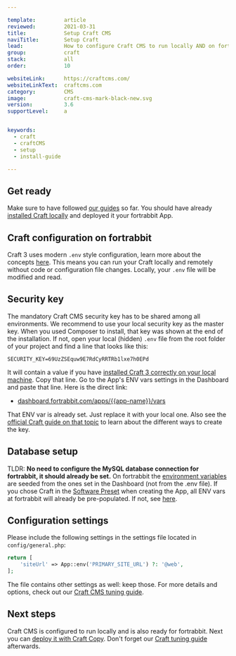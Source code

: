 ```yaml
---

template:         article
reviewed:         2021-03-31
title:            Setup Craft CMS
naviTitle:        Setup Craft
lead:             How to configure Craft CMS to run locally AND on fortrabbit.
group:            craft
stack:            all
order:            10

websiteLink:      https://craftcms.com/
websiteLinkText:  craftcms.com
category:         CMS
image:            craft-cms-mark-black-new.svg
version:          3.6
supportLevel:     a


keywords:
  - craft
  - craftCMS
  - setup
  - install-guide

---
```



## Get ready

Make sure to have followed [our guides](/craft-3-about) so far. You should have already [installed Craft locally](craft-3-install-local) and deployed it your fortrabbit App. 


## Craft configuration on fortrabbit

Craft 3 uses modern `.env` style configuration, learn more about the concepts [here](/env-vars). This means you can run your Craft locally and remotely without code or configuration file changes. Locally, your `.env` file will be modified and read.


## Security key

The mandatory Craft CMS security key has to be shared among all environments. We recommend to use your local security key as the master key. When you used Composer to install, that key was shown at the end of the installation. If not, open your local (hidden) `.env` file from the root folder of your project and find a line that looks like this:

```dotenv
SECURITY_KEY=69UzZSEquw9E7RdCyRRTRb1lxe7h0EPd
```

It will contain a value if you have [installed Craft 3 correctly on your local machine](/craft-3-install-local). Copy that line. Go to the App's ENV vars settings in the Dashboard and paste that line. Here is the direct link:

* [dashboard.fortrabbit.com/apps/{{app-name}}/vars](https://dashboard.fortrabbit.com/apps/{{app-name}}/vars)

That ENV var is already set. Just replace it with your local one. Also see the [official Craft guide on that topic](https://docs.craftcms.com/v3/installation.html#step-3-set-a-security-key) to learn about the different ways to create the key.


## Database setup

TLDR: **No need to configure the MySQL database connection for fortrabbit, it should already be set.** On fortrabbit the [environment variables](/env-vars) are seeded from the ones set in the Dashboard (not from the .env file). If you chose Craft in the [Software Preset](/app#toc-software-preset) when creating the App, all ENV vars at fortrabbit will already be pre-populated. If not, see [here](craft-3-tune#toc-manually-set-env-vars).


## Configuration settings

Please include the following settings in the settings file located in `config/general.php`:

```php
return [
    'siteUrl' => App::env('PRIMARY_SITE_URL') ?: '@web',
];
```

The file contains other settings as well: keep those. For more details and options, check out our [Craft CMS tuning guide](/craft-3-tune#toc-craft-cms-configuration-details).


## Next steps

Craft CMS is configured to run locally and is also ready for fortrabbit. Next you can [deploy it with Craft Copy](/craft-3-deploy-craft-copy).  Don't forget our [Craft tuning guide](/craft-3-tune) afterwards.